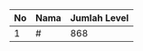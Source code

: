 | No | Nama            | Jumlah Level |
|----|-----------------|--------------|
| 1  | #    |    868        |
